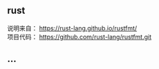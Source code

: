 

## rust

说明来自： https://rust-lang.github.io/rustfmt/  
项目代码： https://github.com/rust-lang/rustfmt.git  

## ...
